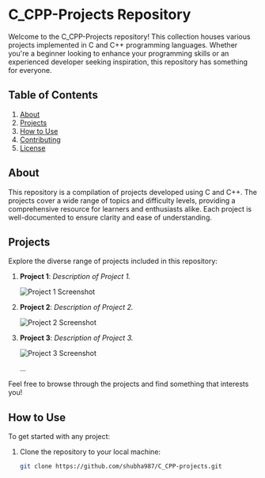 # C_CPP-Projects Repository

Welcome to the C_CPP-Projects repository! This collection houses various projects implemented in C and C++ programming languages. Whether you're a beginner looking to enhance your programming skills or an experienced developer seeking inspiration, this repository has something for everyone.

## Table of Contents

1. [About](#about)
2. [Projects](#projects)
3. [How to Use](#how-to-use)
4. [Contributing](#contributing)
5. [License](#license)

## About

This repository is a compilation of projects developed using C and C++. The projects cover a wide range of topics and difficulty levels, providing a comprehensive resource for learners and enthusiasts alike. Each project is well-documented to ensure clarity and ease of understanding.

## Projects

Explore the diverse range of projects included in this repository:

1. **Project 1**: *Description of Project 1.*

   ![Project 1 Screenshot](/screenshots/project1.png)

2. **Project 2**: *Description of Project 2.*

   ![Project 2 Screenshot](/screenshots/project2.png)

3. **Project 3**: *Description of Project 3.*

   ![Project 3 Screenshot](/screenshots/project3.png)

   ...

Feel free to browse through the projects and find something that interests you!

## How to Use

To get started with any project:

1. Clone the repository to your local machine:

   ```bash
   git clone https://github.com/shubha987/C_CPP-projects.git
